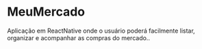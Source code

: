 # MeuMercado
Aplicação em ReactNative onde o usuário poderá facilmente listar, organizar e acompanhar as compras do mercado..
